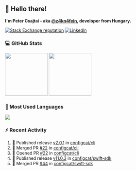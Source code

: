 ## 👋 Hello there!

**I'm Peter Csajtai - aka [@z4kn4fein](https://github.com/z4kn4fein), developer from Hungary.**

[![Stack Exchange reputation](https://img.shields.io/stackexchange/stackoverflow/r/8700582?color=orange&label=reputation&logo=stackoverflow&style=for-the-badge)](https://stackoverflow.com/users/8700582)
[![LinkedIn](https://img.shields.io/badge/linkedin-%230077B5.svg?style=for-the-badge&logo=linkedin&logoColor=white)](https://www.linkedin.com/in/csajtai-p%C3%A9ter-45395341/)

### 💻 GitHub Stats

<div>
  <img height="140px" src="https://github-readme-stats-pcsajtai.vercel.app/api?username=z4kn4fein&show_icons=true&hide_border=true&count_private=true&custom_title=Stats&theme=dracula&line_height=24&hide_title=true">
  <img height="140px" src="https://streak-stats.demolab.com?user=z4kn4fein&theme=dracula&hide_border=true">
  
</div>

### :toolbox: Most Used Languages

<img src="https://github-readme-stats-pcsajtai.vercel.app/api/top-langs/?username=z4kn4fein&theme=dracula&hide_border=true&layout=compact&langs_count=8&hide_title=true">

### :zap: Recent Activity

<!--START_SECTION:activity-->
1. 🚀 Published release [v2.0.1](https://github.com/configcat/cli/releases/tag/v2.0.1) in [configcat/cli](https://github.com/configcat/cli)
2. 🎉 Merged PR [#22](https://github.com/configcat/cli/pull/22) in [configcat/cli](https://github.com/configcat/cli)
3. 💪 Opened PR [#22](https://github.com/configcat/cli/pull/22) in [configcat/cli](https://github.com/configcat/cli)
4. 🚀 Published release [v11.0.3](https://github.com/configcat/swift-sdk/releases/tag/11.0.3) in [configcat/swift-sdk](https://github.com/configcat/swift-sdk)
5. 🎉 Merged PR [#44](https://github.com/configcat/swift-sdk/pull/44) in [configcat/swift-sdk](https://github.com/configcat/swift-sdk)
<!--END_SECTION:activity-->
